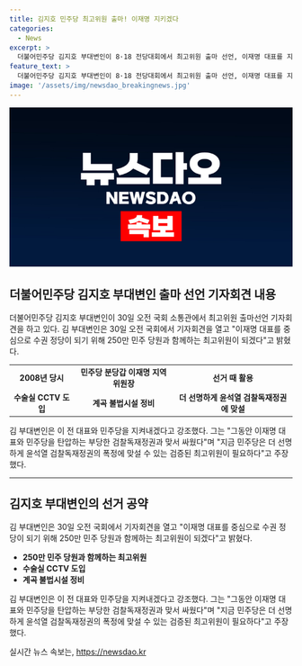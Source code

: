 ```yaml
---
title: 김지호 민주당 최고위원 출마! 이재명 지키겠다
categories:
  - News
excerpt: >
  더불어민주당 김지호 부대변인이 8·18 전당대회에서 최고위원 출마 선언, 이재명 대표를 지지하며 250만 민주당원과 함께 최고위원으로 나서기로 밝혔다. 과거 이재명 전 대표와의 인연을 언급하며 그의 경기도 비서관으로 일할 당시 정책을 함께 추진했고, 검찰독재정권과의 대립에서 민주당과 이 대표를 지키겠다고 강조했다. 이를 통해 김 부대변인의 이번 출마 선언은 이재명 대표 지지와 함께 민주당 내에서의 역할감과 믿음을 표현하는 것으로 평가되고 있다.
feature_text: >
  더불어민주당 김지호 부대변인이 8·18 전당대회에서 최고위원 출마 선언, 이재명 대표를 지지하며 250만 민주당원과 함께 최고위원으로 나서기로 밝혔다. 과거 이재명 전 대표와의 인연을 언급하며 그의 경기도 비서관으로 일할 당시 정책을 함께 추진했고, 검찰독재정권과의 대립에서 민주당과 이 대표를 지키겠다고 강조했다. 이를 통해 김 부대변인의 이번 출마 선언은 이재명 대표 지지와 함께 민주당 내에서의 역할감과 믿음을 표현하는 것으로 평가되고 있다.
image: '/assets/img/newsdao_breakingnews.jpg'
---
```


<p><img src="/assets/img/newsdao_breakingnews.jpg" alt="pcversion 속보" /></p>

<h2 data-ke-size="size26">더불어민주당 김지호 부대변인 출마 선언 기자회견 내용</h2>

<p data-ke-size="size16">더불어민주당 김지호 부대변인이 30일 오전 국회 소통관에서 최고위원 출마선언 기자회견을 하고 있다. 김 부대변인은 30일 오전 국회에서 기자회견을 열고 "이재명 대표를 중심으로 수권 정당이 되기 위해 250만 민주 당원과 함께하는 최고위원이 되겠다"고 밝혔다. </p>

<table>
  <tr>
    <td style="text-align: center; height: 17px;"><b>2008년 당시</b></td>
    <td style="text-align: center; height: 17px;"><b>민주당 분당갑 이재명 지역위원장</b></td>
    <td style="text-align: center; height: 17px;"><b>선거 때 활용</b></td>
  </tr>
  <tr>
    <td style="text-align: center; height: 17px;"><b>수술실 CCTV 도입</b></td>
    <td style="text-align: center; height: 17px;"><b>계곡 불법시설 정비</b></td>
    <td style="text-align: center; height: 17px;"><b>더 선명하게 윤석열 검찰독재정권에 맞설</b></td>
  </tr>
</table>

<p data-ke-size="size16">김 부대변인은 이 전 대표와 민주당을 지켜내겠다고 강조했다. 그는 "그동안 이재명 대표와 민주당을 탄압하는 부당한 검찰독재정권과 맞서 싸웠다"며 "지금 민주당은 더 선명하게 윤석열 검찰독재정권의 폭정에 맞설 수 있는 검증된 최고위원이 필요하다"고 주장했다.</p>

<hr>

<h2 data-ke-size="size26">김지호 부대변인의 선거 공약</h2>

<p data-ke-size="size16">김 부대변인은 30일 오전 국회에서 기자회견을 열고 "이재명 대표를 중심으로 수권 정당이 되기 위해 250만 민주 당원과 함께하는 최고위원이 되겠다"고 밝혔다.</p>

<ul>
  <li><b>250만 민주 당원과 함께하는 최고위원</b></li>
  <li><b>수술실 CCTV 도입</b></li>
  <li><b>계곡 불법시설 정비</b></li>
</ul>

<p data-ke-size="size16">김 부대변인은 이 전 대표와 민주당을 지켜내겠다고 강조했다. 그는 "그동안 이재명 대표와 민주당을 탄압하는 부당한 검찰독재정권과 맞서 싸웠다"며 "지금 민주당은 더 선명하게 윤석열 검찰독재정권의 폭정에 맞설 수 있는 검증된 최고위원이 필요하다"고 주장했다.</p>
실시간 뉴스 속보는, <a href="https://newsdao.kr" rel="dofollow">https://newsdao.kr</a>


